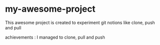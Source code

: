 # my-awesome-project

This awesome project is created to experiment git notions like clone, push and pull

achievements : I managed to clone, pull and push
